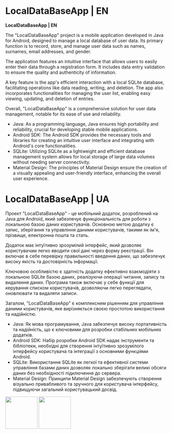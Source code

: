 # LocalDataBaseApp | EN

**LocalDataBaseApp | EN**

The "LocalDataBaseApp" project is a mobile application developed in Java for Android, designed to manage a local database of user data. Its primary function is to record, store, and manage user data such as names, surnames, email addresses, and gender.

The application features an intuitive interface that allows users to easily enter their data through a registration form. It includes data entry validation to ensure the quality and authenticity of information.

A key feature is the app's efficient interaction with a local SQLite database, facilitating operations like data reading, writing, and deletion. The app also incorporates functionalities for managing the user list, enabling easy viewing, updating, and deletion of entries.

Overall, "LocalDataBaseApp" is a comprehensive solution for user data management, notable for its ease of use and reliability.

- Java: As a programming language, Java ensures high portability and reliability, crucial for developing stable mobile applications.
- Android SDK: The Android SDK provides the necessary tools and libraries for creating an intuitive user interface and integrating with Android's core functionalities.
- SQLite: Utilizing SQLite as a lightweight and efficient database management system allows for local storage of large data volumes without needing server connectivity.
- Material Design: The principles of Material Design ensure the creation of a visually appealing and user-friendly interface, enhancing the overall user experience.


# LocalDataBaseApp | UA

Проект "LocalDataBaseApp" - це мобільний додаток, розроблений на Java для Android, який забезпечує функціональність для роботи з локальною базою даних користувачів. Основною метою додатку є запис, зберігання та управління даними користувачів, такими як ім'я, прізвище, електронна пошта та стать.

Додаток має інтуїтивно зрозумілий інтерфейс, який дозволяє користувачам легко вводити свої дані через форму реєстрації. Він включає в себе перевірку правильності введення даних, що забезпечує високу якість та достовірність інформації.

Ключовою особливістю є здатність додатку ефективно взаємодіяти з локальною SQLite базою даних, реалізуючи операції читання, запису та видалення даних. Програма також включає у себе функції для керування списком користувачів, дозволяючи легко переглядати, оновлювати та видаляти записи.

Загалом, "LocalDataBaseApp" є комплексним рішенням для управління даними користувачів, яке вирізняється своєю простотою використання та надійністю.

- Java: Як мова програмування, Java забезпечує високу портативність та надійність, що є ключовими для розробки стабільних мобільних додатків.
- Android SDK: Набір розробки Android SDK надає інструменти та бібліотеки, необхідні для створення інтуїтивно зрозумілого інтерфейсу користувача та інтеграції з основними функціями Android.
- SQLite: Використання SQLite як легкої та ефективної системи управління базами даних дозволяє локально зберігати великі обсяги даних без необхідності підключення до сервера.
- Material Design: Принципи Material Design забезпечують створення візуально привабливого та зручного для користувача інтерфейсу, підвищуючи загальний користувацький досвід.

<img src="https://github.com/artemqq5/LocalDataBaseApp/assets/52855607/9371fa24-21f4-43eb-a01f-886215975d4c" width="100"/> <img src="https://github.com/artemqq5/LocalDataBaseApp/assets/52855607/f4b2676f-de9b-4a43-b76c-667fea9d2e22" width="100"/>

